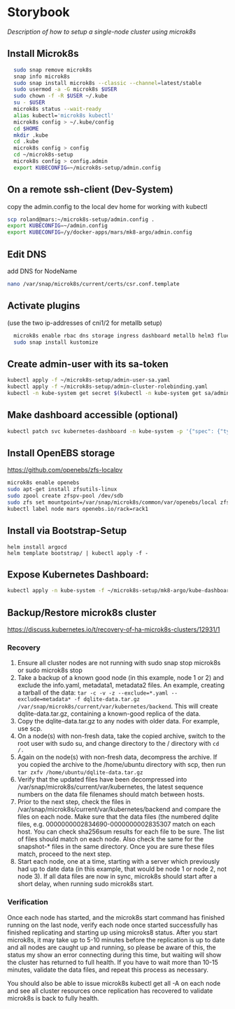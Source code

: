 # Storybook

*Description of how to setup a single-node cluster using microk8s*

Install Microk8s
----------------
```bash
  sudo snap remove microk8s
  snap info microk8s
  sudo snap install microk8s --classic --channel=latest/stable
  sudo usermod -a -G microk8s $USER
  sudo chown -f -R $USER ~/.kube
  su - $USER
  microk8s status --wait-ready
  alias kubectl='microk8s kubectl'
  microk8s config > ~/.kube/config
  cd $HOME
  mkdir .kube
  cd .kube
  microk8s config > config
  cd ~/microk8s-setup
  microk8s config > config.admin
  export KUBECONFIG=~/microk8s-setup/admin.config
```

On a remote ssh-client (Dev-System)
-----------------------------------
copy the admin.config to the local dev home for working with kubectl
```bash
scp roland@mars:~/microk8s-setup/admin.config .
export KUBECONFIG=~/admin.config
export KUBECONFIG=/y/docker-apps/mars/mk8-argo/admin.config
```

Edit DNS
--------
add DNS for NodeName
```bash
nano /var/snap/microk8s/current/certs/csr.conf.template
```

Activate plugins
----------------
(use the two ip-addresses of cni1/2 for metallb setup)
```bash
  microk8s enable rbac dns storage ingress dashboard metallb helm3 fluentd
  sudo snap install kustomize
```

Create admin-user with its sa-token
-----------------------------------
```bash
kubectl apply -f ~/microk8s-setup/admin-user-sa.yaml
kubectl apply -f ~/microk8s-setup/admin-cluster-rolebinding.yaml
kubectl -n kube-system get secret $(kubectl -n kube-system get sa/admin-user -o jsonpath="{.secrets[0].name}") -o go-template="{{.data.token | base64decode}}"
```

Make dashboard accessible (optional)
------------------------------------
```bash
kubectl patch svc kubernetes-dashboard -n kube-system -p '{"spec": {"type": "NodePort"}}'
```

Install OpenEBS storage
-----------------------
https://github.com/openebs/zfs-localpv
```bash
microk8s enable openebs
sudo apt-get install zfsutils-linux
sudo zpool create zfspv-pool /dev/sdb
sudo zfs set mountpoint=/var/snap/microk8s/common/var/openebs/local zfspv-pool
kubectl label node mars openebs.io/rack=rack1
```

Install via Bootstrap-Setup
---------------------------
```
helm install argocd
helm template bootstrap/ | kubectl apply -f -
```


Expose Kubernetes Dashboard:
----------------------------
```bash
kubectl apply -n kube-system -f ~/microk8s-setup/mk8-argo/kube-dashboard/kube-dashboard-ingress-route.yaml
```

Backup/Restore microk8s cluster
-------------------------------
https://discuss.kubernetes.io/t/recovery-of-ha-microk8s-clusters/12931/1
### Recovery

1. Ensure all cluster nodes are not running with sudo snap stop microk8s or sudo microk8s stop
2. Take a backup of a known good node (in this example, node 1 or 2) and exclude the info.yaml, metadata1, metadata2 files. An example, creating a tarball of the data: `tar -c -v -z --exclude=*.yaml --exclude=metadata* -f dqlite-data.tar.gz /var/snap/microk8s/current/var/kubernetes/backend`. This will create dqlite-data.tar.gz, containing a known-good replica of the data.
3. Copy the dqlite-data.tar.gz to any nodes with older data. For example, use scp.
4. On a node(s) with non-fresh data, take the copied archive, switch to the root user with sudo su, and change directory to the / directory with `cd /.`
5. Again on the node(s) with non-fresh data, decompress the archive. If you copied the archive to the /home/ubuntu directory with scp, then run `tar zxfv /home/ubuntu/dqlite-data.tar.gz`
6. Verify that the updated files have been decompressed into /var/snap/microk8s/current/var/kubernetes, the latest sequence numbers on the data file filenames should match between hosts.
7. Prior to the next step, check the files in /var/snap/microk8s/current/var/kubernetes/backend and compare the files on each node. Make sure that the data files (the numbered dqlite files, e.g. 0000000002834690-0000000002835307 match on each host. You can check sha256sum results for each file to be sure. The list of files should match on each node. Also check the same for the snapshot-* files in the same directory. Once you are sure these files match, proceed to the next step.
8. Start each node, one at a time, starting with a server which previously had up to date data (in this example, that would be node 1 or node 2, not node 3). If all data files are now in sync, microk8s should start after a short delay, when running sudo microk8s start.

### Verification

Once each node has started, and the microk8s start command has finished running on the last node, verify each node once started successfully has finished replicating and starting up using microks8 status. After you start microk8s, it may take up to 5-10 minutes before the replication is up to date and all nodes are caught up and running, so please be aware of this, the status my show an error connecting during this time, but waiting will show the cluster has returned to full health. If you have to wait more than 10-15 minutes, validate the data files, and repeat this process as necessary.

You should also be able to issue microk8s kubectl get all -A on each node and see all cluster resources once replication has recovered to validate microk8s is back to fully health.
